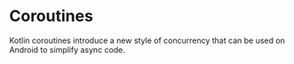 # Coroutines
Kotlin coroutines introduce a new style of concurrency that can be used on Android to simplify async code. 
